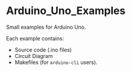 # Arduino_Uno_Examples
Small examples for Arduino Uno.  

Each example contains:
- Source code (.ino files)
- Circuit Diagram 
- Makefiles (for ```arduino-cli``` users).
